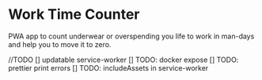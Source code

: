 # Work Time Counter

PWA app to count underwear or overspending you life to work in man-days and help you to move it to zero.

//TODO
[] updatable service-worker
[] TODO: docker expose
[] TODO: prettier print errors
[] TODO: includeAssets in service-worker
